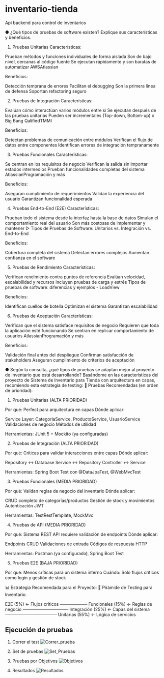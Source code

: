 # inventario-tienda
Api backend para control de inventarios

● ¿Qué tipos de pruebas de software existen? Explique sus características y beneficios.
1. Pruebas Unitarias
   Características:

Prueban métodos y funciones individuales de forma aislada
Son de bajo nivel, cercanas al código fuente
Se ejecutan rápidamente y son baratas de automatizar AWSAtlassian

Beneficios:

Detección temprana de errores
Facilitan el debugging
Son la primera línea de defensa
Soportan refactoring seguro

2. Pruebas de Integración
   Características:

Evalúan cómo interactúan varios módulos entre sí
Se ejecutan después de las pruebas unitarias
Pueden ser incrementales (Top-down, Bottom-up) o Big Bang QalifiedTMMI

Beneficios:

Detectan problemas de comunicación entre módulos
Verifican el flujo de datos entre componentes
Identifican errores de integración tempranamente

3. Pruebas Funcionales
   Características:

Se centran en los requisitos de negocio
Verifican la salida sin importar estados intermedios
Prueban funcionalidades completas del sistema AtlassianProgramación y más

Beneficios:

Aseguran cumplimiento de requerimientos
Validan la experiencia del usuario
Garantizan funcionalidad esperada

4. Pruebas End-to-End (E2E)
   Características:

Prueban todo el sistema desde la interfaz hasta la base de datos
Simulan el comportamiento real del usuario
Son más costosas de implementar y mantener ▷ Tipos de Pruebas de Software: Unitarios vs. Integración vs. End-to-End

Beneficios:

Cobertura completa del sistema
Detectan errores complejos
Aumentan confianza en el software

5. Pruebas de Rendimiento
   Características:

Verifican rendimiento contra puntos de referencia
Evalúan velocidad, escalabilidad y recursos
Incluyen pruebas de carga y estrés Tipos de pruebas de software: diferencias y ejemplos - LoadView

Beneficios:

Identifican cuellos de botella
Optimizan el sistema
Garantizan escalabilidad

6. Pruebas de Aceptación
   Características:

Verifican que el sistema satisface requisitos de negocio
Requieren que toda la aplicación esté funcionando
Se centran en replicar comportamiento de usuarios AtlassianProgramación y más

Beneficios:

Validación final antes del despliegue
Confirman satisfacción de stakeholders
Aseguran cumplimiento de criterios de aceptación

● Según la consulta, ¿qué tipos de pruebas se adaptan mejor al proyecto de inventario que está desarrollando?
Basándome en las características del proyecto de Sistema de Inventario para Tienda con arquitectura en capas, recomiendo esta estrategia de testing:
🎯 Pruebas Recomendadas (en orden de prioridad):
1. Pruebas Unitarias (ALTA PRIORIDAD)

Por qué: Perfect para arquitectura en capas
Dónde aplicar:

Service Layer: CategoriaService, ProductoService, UsuarioService
Validaciones de negocio
Métodos de utilidad


Herramientas: JUnit 5 + Mockito (ya configuradas)

2. Pruebas de Integración (ALTA PRIORIDAD)

Por qué: Críticas para validar interacciones entre capas
Dónde aplicar:

Repository ↔ Database
Service ↔ Repository
Controller ↔ Service


Herramientas: Spring Boot Test con @DataJpaTest, @WebMvcTest

3. Pruebas Funcionales (MEDIA PRIORIDAD)

Por qué: Validan reglas de negocio del inventario
Dónde aplicar:

CRUD completo de categorías/productos
Gestión de stock y movimientos
Autenticación JWT


Herramientas: TestRestTemplate, MockMvc

4. Pruebas de API (MEDIA PRIORIDAD)

Por qué: Sistema REST API requiere validación de endpoints
Dónde aplicar:

Endpoints CRUD
Validaciones de entrada
Códigos de respuesta HTTP


Herramientas: Postman (ya configurado), Spring Boot Test

5. Pruebas E2E (BAJA PRIORIDAD)

Por qué: Menos críticas para un sistema interno
Cuándo: Solo flujos críticos como login y gestión de stock

📊 Estrategia Recomendada para el Proyecto:
🔺 Pirámide de Testing para Inventario:

E2E (5%)           ← Flujos críticos
─────────
Funcionales (15%)   ← Reglas de negocio
───────────────
Integración (25%)    ← Capas del sistema
─────────────────
Unitarias (55%)       ← Lógica de servicios

## Ejecución de pruebas

1. Correr el test
![Correr_prueba](./img/1.CorrerPruebas.png)

2. Set de pruebas
![Set_Pruebas](./img/2.SetPruebas.png)

3. Pruebas por Objetivos
![Objetivos](./img/3.PruebasPorObjetivos.png)

4. Resultados
![Resultados](./img/4.Resultados.png)
